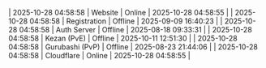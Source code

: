 | 2025-10-28 04:58:58 | Website | Online | 2025-10-28 04:58:55 |
| 2025-10-28 04:58:58 | Registration | Offline | 2025-09-09 16:40:23 |
| 2025-10-28 04:58:58 | Auth Server | Offline | 2025-08-18 09:33:31 |
| 2025-10-28 04:58:58 | Kezan (PvE) | Offline | 2025-10-11 12:51:30 |
| 2025-10-28 04:58:58 | Gurubashi (PvP) | Offline | 2025-08-23 21:44:06 |
| 2025-10-28 04:58:58 | Cloudflare | Online | 2025-10-28 04:58:55 |
